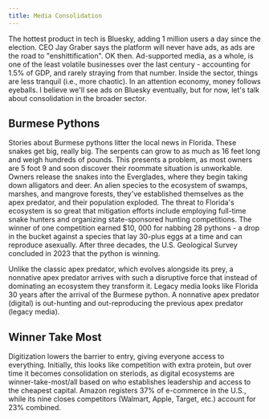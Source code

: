 ```yaml
---
title: Media Consolidation
---
```


The hottest product in tech is Bluesky, adding 1 million users a day since the election. CEO Jay Graber says the platform will never have ads, as ads are the road to "enshittification". OK then. Ad-supported media, as a whole, is one of the least volatile businesses over the last century - accounting for 1.5% of GDP, and rarely straying from that number. Inside the sector, things are less tranquil (i.e., more chaotic). In an attention economy, money follows eyeballs. I believe we'll see ads on Bluesky eventually, but for now, let's talk about consolidation in the broader sector.&#x20;

## Burmese Pythons

Stories about Burmese pythons litter the local news in Florida. These snakes get big, really big. The serpents can grow to as much as 16 feet long and weigh hundreds of pounds. This presents a problem, as most owners are 5 foot 9 and soon discover their roommate situation is unworkable. Owners release the snakes into the Everglades, where they begin taking down alligators and deer. An alien species to the ecosystem of swamps, marshes, and mangrove forests, they've established themselves as the apex predator, and their population exploded. The threat to Florida's ecosystem is so great that mitigation efforts include employing full-time snake hunters and organizing state-sponsored hunting competitions. The winner of one competition earned $10, 000 for nabbing 28 pythons - a drop in the bucket against a species that lay 30-plus eggs at a time and can reproduce asexually. After three decades, the U.S. Geological Survey concluded in 2023 that the python is winning.

Unlike the classic apex predator, which evolves alongside its prey, a nonnative apex predator arrives with such a disruptive force that instead of dominating an ecosystem they transform it. Legacy media looks like Florida 30 years after the arrival of the Burmese python. A nonnative apex predator (digital) is out-hunting and out-reproducing the previous apex predator (legacy media).

## Winner Take Most

Digitization lowers the barrier to entry, giving everyone access to everything. Initially, this looks like competition with extra protein, but over time it becomes consolidation on steriods, as digital ecosystems are winner-take-most/all based on who establishes leadership and access to the cheapest capital. Amazon registers 37% of e-commerce in the U.S., while its nine closes competitors (Walmart, Apple, Target, etc.) account for 23% combined.&#x20;
